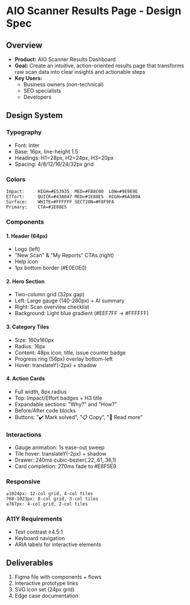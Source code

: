 # AIO Scanner Results Page - Design Spec

## Overview
- **Product:** AIO Scanner Results Dashboard
- **Goal:** Create an intuitive, action-oriented results page that transforms raw scan data into clear insights and actionable steps
- **Key Users:**
  - Business owners (non-technical)
  - SEO specialists
  - Developers

## Design System

### Typography
- Font: Inter
- Base: 16px, line-height 1.5
- Headings: H1=28px, H2=24px, H3=20px
- Spacing: 4/8/12/16/24/32px grid

### Colors
```
Impact:     HIGH=#E53935  MED=#FB8C00  LOW=#9E9E9E
Effort:     QUICK=#43A047 MED=#1E88E5  HIGH=#6A1B9A
Surface:    WHITE=#FFFFFF SECTION=#F8F9FA
Primary:    CTA=#1E88E5
```

### Components

#### 1. Header (64px)
- Logo (left)
- "New Scan" & "My Reports" CTAs (right)
- Help icon
- 1px bottom border (#E0E0E0)

#### 2. Hero Section
- Two-column grid (32px gap)
- Left: Large gauge (140-280px) + AI summary
- Right: Scan overview checklist
- Background: Light blue gradient (#EEF7FF → #FFFFFF)

#### 3. Category Tiles
- Size: 160x160px
- Radius: 16px
- Content: 48px icon, title, issue counter badge
- Progress ring (56px) overlay bottom-left
- Hover: translateY(-2px) + shadow

#### 4. Action Cards
- Full width, 8px radius
- Top: Impact/Effort badges + H3 title
- Expandable sections: "Why?" and "How?"
- Before/After code blocks
- Buttons: "✔️ Mark solved", "📋 Copy", "🔗 Read more"

### Interactions
- Gauge animation: 1s ease-out sweep
- Tile hover: translateY(-2px) + shadow
- Drawer: 240ms cubic-bezier(.22,.61,.36,1)
- Card completion: 270ms fade to #E8F5E9

### Responsive
```
≥1024px: 12-col grid, 4-col tiles
768-1023px: 8-col grid, 3-col tiles
≤767px: 4-col grid, 2-col tiles
```

### A11Y Requirements
- Text contrast ≥4.5:1
- Keyboard navigation
- ARIA labels for interactive elements

## Deliverables
1. Figma file with components + flows
2. Interactive prototype links
3. SVG icon set (24px grid)
4. Edge case documentation
